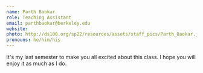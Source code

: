 ```yaml
---
name: Parth Baokar
role: Teaching Assistant
email: parthbaokar@berkeley.edu
website: 
photo: http://ds100.org/sp22/resources/assets/staff_pics/Parth_Baokar.jpg
pronouns: he/him/his
---
```

It's my last semester to make you all excited about this class. I hope you will enjoy it as much as I do.
